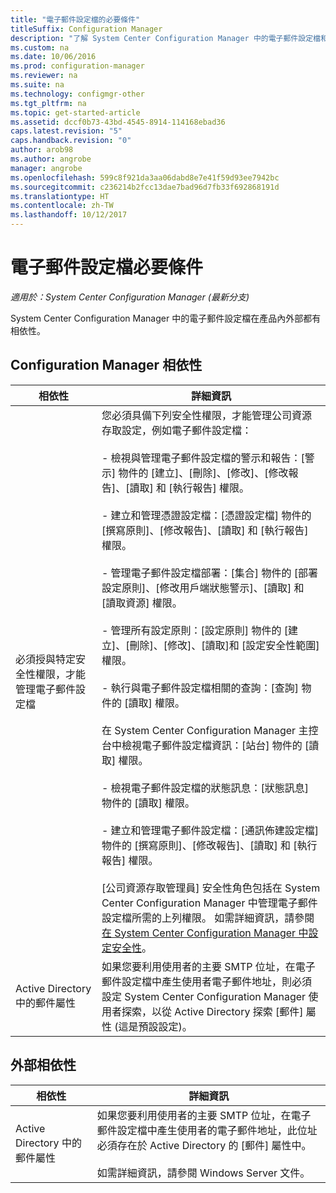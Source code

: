 ```yaml
---
title: "電子郵件設定檔的必要條件"
titleSuffix: Configuration Manager
description: "了解 System Center Configuration Manager 中的電子郵件設定檔和其產品內外部的相依性。"
ms.custom: na
ms.date: 10/06/2016
ms.prod: configuration-manager
ms.reviewer: na
ms.suite: na
ms.technology: configmgr-other
ms.tgt_pltfrm: na
ms.topic: get-started-article
ms.assetid: dccf0b73-43bd-4545-8914-114168ebad36
caps.latest.revision: "5"
caps.handback.revision: "0"
author: arob98
ms.author: angrobe
manager: angrobe
ms.openlocfilehash: 599c8f921da3aa06dabd8e7e41f59d93ee7942bc
ms.sourcegitcommit: c236214b2fcc13dae7bad96d7fb33f692868191d
ms.translationtype: HT
ms.contentlocale: zh-TW
ms.lasthandoff: 10/12/2017
---
```

# <a name="email-profile-prerequisites"></a>電子郵件設定檔必要條件

*適用於：System Center Configuration Manager (最新分支)*

System Center Configuration Manager 中的電子郵件設定檔在產品內外部都有相依性。  

## <a name="configuration-manager-dependencies"></a>Configuration Manager 相依性  

|相依性|詳細資訊|  
|----------------|----------------------|  
|必須授與特定安全性權限，才能管理電子郵件設定檔|您必須具備下列安全性權限，才能管理公司資源存取設定，例如電子郵件設定檔：<br /><br /> - 檢視與管理電子郵件設定檔的警示和報告：[警示] 物件的 [建立]、[刪除]、[修改]、[修改報告]、[讀取] 和 [執行報告] 權限。<br /><br /> - 建立和管理憑證設定檔：[憑證設定檔] 物件的 [撰寫原則]、[修改報告]、[讀取] 和 [執行報告] 權限。<br /><br /> - 管理電子郵件設定檔部署：[集合] 物件的 [部署設定原則]、[修改用戶端狀態警示]、[讀取] 和 [讀取資源] 權限。<br /><br /> - 管理所有設定原則：[設定原則] 物件的 [建立]、[刪除]、[修改]、[讀取]和 [設定安全性範圍] 權限。<br /><br /> - 執行與電子郵件設定檔相關的查詢：[查詢] 物件的 [讀取] 權限。<br /><br /> 在 System Center Configuration Manager 主控台中檢視電子郵件設定檔資訊：[站台] 物件的 [讀取] 權限。<br /><br /> - 檢視電子郵件設定檔的狀態訊息：[狀態訊息] 物件的 [讀取] 權限。<br /><br /> - 建立和管理電子郵件設定檔：[通訊佈建設定檔] 物件的 [撰寫原則]、[修改報告]、[讀取] 和 [執行報告] 權限。<br /><br /> [公司資源存取管理員] 安全性角色包括在 System Center Configuration Manager 中管理電子郵件設定檔所需的上列權限。 如需詳細資訊，請參閱[在 System Center Configuration Manager 中設定安全性](../../core/plan-design/security/configure-security.md)。|  
|Active Directory 中的郵件屬性|如果您要利用使用者的主要 SMTP 位址，在電子郵件設定檔中產生使用者電子郵件地址，則必須設定 System Center Configuration Manager 使用者探索，以從 Active Directory 探索 [郵件] 屬性 (這是預設設定)。|  

## <a name="external-dependencies"></a>外部相依性  

|相依性|詳細資訊|  
|----------------|----------------------|  
|Active Directory 中的郵件屬性|如果您要利用使用者的主要 SMTP 位址，在電子郵件設定檔中產生使用者的電子郵件地址，此位址必須存在於 Active Directory 的 [郵件] 屬性中。<br /><br /> 如需詳細資訊，請參閱 Windows Server 文件。|
